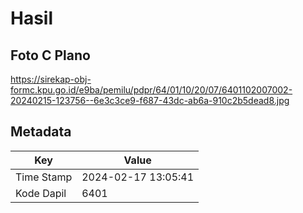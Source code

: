 # Hasil

## Foto C Plano

https://sirekap-obj-formc.kpu.go.id/e9ba/pemilu/pdpr/64/01/10/20/07/6401102007002-20240215-123756--6e3c3ce9-f687-43dc-ab6a-910c2b5dead8.jpg


## Metadata

| Key        | Value               |
| ---------- | ------------------- |
| Time Stamp | 2024-02-17 13:05:41 |
| Kode Dapil | 6401                |




